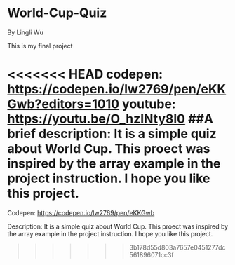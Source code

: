 # World-Cup-Quiz
By Lingli Wu

This is my final project

<<<<<<< HEAD
codepen: https://codepen.io/lw2769/pen/eKKGwb?editors=1010
youtube: https://youtu.be/O_hzINty8l0
##A brief description: It is a simple quiz about World Cup. This proect was inspired by the array example in the project instruction. I hope you like this project.
=======
Codepen: https://codepen.io/lw2769/pen/eKKGwb

Description: It is a simple quiz about World Cup. This proect was inspired by the array example in the project instruction. I hope you like this project.
>>>>>>> 3b178d55d803a7657e0451277dc561896071cc3f
